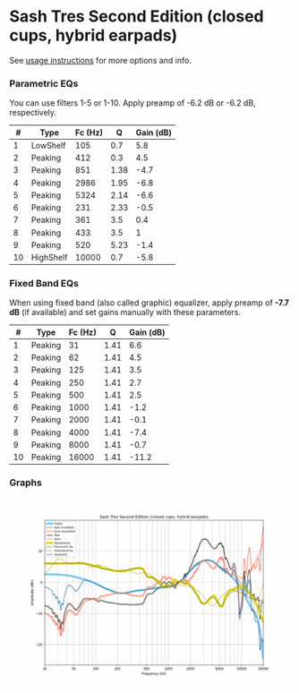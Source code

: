 # Sash Tres Second Edition (closed cups, hybrid earpads)
See [usage instructions](https://github.com/jaakkopasanen/AutoEq#usage) for more options and info.

### Parametric EQs
You can use filters 1-5 or 1-10. Apply preamp of -6.2 dB or -6.2 dB, respectively.

|   # | Type      |   Fc (Hz) |    Q |   Gain (dB) |
|-----|-----------|-----------|------|-------------|
|   1 | LowShelf  |       105 | 0.7  |         5.8 |
|   2 | Peaking   |       412 | 0.3  |         4.5 |
|   3 | Peaking   |       851 | 1.38 |        -4.7 |
|   4 | Peaking   |      2986 | 1.95 |        -6.8 |
|   5 | Peaking   |      5324 | 2.14 |        -6.6 |
|   6 | Peaking   |       231 | 2.33 |        -0.5 |
|   7 | Peaking   |       361 | 3.5  |         0.4 |
|   8 | Peaking   |       433 | 3.5  |         1   |
|   9 | Peaking   |       520 | 5.23 |        -1.4 |
|  10 | HighShelf |     10000 | 0.7  |        -5.8 |

### Fixed Band EQs
When using fixed band (also called graphic) equalizer, apply preamp of **-7.7 dB** (if available) and set gains manually with these parameters.

|   # | Type    |   Fc (Hz) |    Q |   Gain (dB) |
|-----|---------|-----------|------|-------------|
|   1 | Peaking |        31 | 1.41 |         6.6 |
|   2 | Peaking |        62 | 1.41 |         4.5 |
|   3 | Peaking |       125 | 1.41 |         3.5 |
|   4 | Peaking |       250 | 1.41 |         2.7 |
|   5 | Peaking |       500 | 1.41 |         2.5 |
|   6 | Peaking |      1000 | 1.41 |        -1.2 |
|   7 | Peaking |      2000 | 1.41 |        -0.1 |
|   8 | Peaking |      4000 | 1.41 |        -7.4 |
|   9 | Peaking |      8000 | 1.41 |        -0.7 |
|  10 | Peaking |     16000 | 1.41 |       -11.2 |

### Graphs
![](./Sash%20Tres%20Second%20Edition%20(closed%20cups,%20hybrid%20earpads).png)
